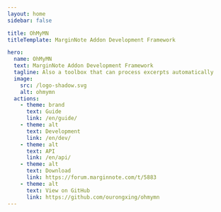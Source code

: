 ```yaml
---
layout: home
sidebar: false

title: OhMyMN
titleTemplate: MarginNote Addon Development Framework

hero:
  name: OhMyMN
  text: MarginNote Addon Development Framework
  tagline: Also a toolbox that can process excerpts automatically
  image:
    src: /logo-shadow.svg
    alt: ohmymn
  actions:
    - theme: brand
      text: Guide
      link: /en/guide/
    - theme: alt
      text: Development
      link: /en/dev/
    - theme: alt
      text: API
      link: /en/api/
    - theme: alt
      text: Download
      link: https://forum.marginnote.com/t/5883
    - theme: alt
      text: View on GitHub
      link: https://github.com/ourongxing/ohmymn
---
```

<script setup>
import HomePage from "/.vitepress/components/HomePage-en.vue"
import Feature from "/.vitepress/components/Feature-en.vue"
</script>
<Feature />
<HomePage />